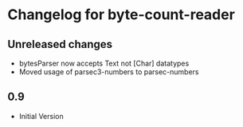 # Changelog for byte-count-reader

## Unreleased changes
- bytesParser now accepts Text not [Char] datatypes
- Moved usage of parsec3-numbers to parsec-numbers

## 0.9
- Initial Version
